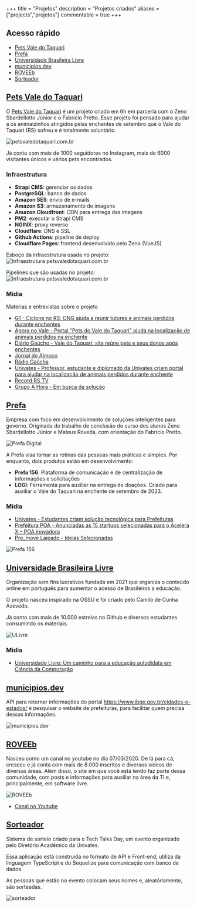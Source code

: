 +++
title = "Projetos"
description = "Projetos criados"
aliases = ["projects","projetos"]
commentable = true
+++

<!-- omit in toc -->
## Acesso rápido
- [Pets Vale do Taquari](#pets-vale-do-taquari)
- [Prefa](#prefa)
- [Universidade Brasileira Livre](#universidade-brasileira-livre)
- [municipios.dev](#municipiosdev)
- [ROVEEb](#roveeb)
- [Sorteador](#sorteador)

## [Pets Vale do Taquari](petsvaledotaquari.com.br/)

O [Pets Vale do Taquari](petsvaledotaquari.com.br) é um projeto criado em 6h em parceria com o Zeno Sbardellotto Júnior e o Fabrício Pretto. Esse projeto foi pensado para ajudar a os animaizinhos atingidos pelas enchentes de setembro que o Vale do Taquari (RS) sofreu e é totalmente voluntário.

![petsvaledotaquari.com.br](/images/uploads/petsvaledotaquari.png)

Já conta com mais de 1000 seguidores no Instagram, mais de 6000 visitantes únicos e vários pets encontrados.


<!-- omit in toc -->
### Infraestrutura
- **Strapi CMS**: gerenciar os dados
- **PostgreSQL**: banco de dados
- **Amazon SES**: envio de e-mails
- **Amazon S3**: armazenamento de imagens
- **Amazon Cloudfront**: CDN para entrega das imagens
- **PM2**: executar o Strapi CMS
- **NGINX**: proxy reverso
- **Cloudflare**: DNS e SSL
- **Github Actions**: pipeline de deploy
- **Cloudflare Pages**: frontend desenvolvido pelo Zeno (VueJS)

Esboço da infraestrutura usada no projeto:
![Infraestrutura petsvaledotaquari.com.br](/images/uploads/infra-pets.jpg)

Pipelines que são usadas no projeto:
![Infraestrutura petsvaledotaquari.com.br](/images/uploads/pipelines-pets.jpg)

<!-- omit in toc -->
### Mídia
Materias e entrevistas sobre o projeto
- [G1 - Ciclone no RS: ONG ajuda a reunir tutores e animais perdidos durante enchentes](https://g1.globo.com/rs/rio-grande-do-sul/noticia/2023/09/19/ciclone-no-rs-ong-ajuda-a-reunir-tutores-e-animais-perdidos-durante-enchentes.ghtml)
- [Agora no Vale - Portal "Pets do Vale do Taquari" ajuda na localização de animais perdidos na enchente](https://agoranovale.com.br/noticias/valedotaquari/portal-pets-do-vale-do-taquari-ajuda-na-localizacao-de-animais-perdidos-na-enchente/)
- [Diário Gaúcho - Vale do Taquari: site reúne pets e seus donos após enchentes](https://diariogaucho.clicrbs.com.br/rs/dia-a-dia/noticia/2023/09/vale-do-taquari-site-reune-pets-e-seus-donos-apos-enchentes-34130840.html)
- [Jornal do Almoço](https://www.instagram.com/p/Cxa9N96LMht/)
- [Rádio Gaúcha](https://soundcloud.com/radiogaucha/mateus-roveda-engenheiro-de-software-e-um-dos-idealizadores-do-pets-vale-do-taquari-20092023?si=5e261549fd8a4b289bffe8a2efec0a69&utm_source=clipboard&utm_medium=text&utm_campaign=social_sharing)
- [Univates - Professor, estudante e diplomado da Univates criam portal para ajudar na localização de animais perdidos durante enchente](https://www.univates.br/noticia/34253-professor-estudante-e-diplomado-da-univates-criam-portal-para-ajudar-na-localizacao-de-animais-perdidos-durante-enchente)
- [Record RS TV](https://www.youtube.com/watch?v=s00s_EJ2pm4)
- [Grupo A Hora - Em busca da solução](https://grupoahora.net.br/conteudos/2023/09/22/numero-de-animais-em-abrigos-cresce-apos-a-enchente/)

## [Prefa](https://prefa.digital)

Empresa com foco em desenvolvimento de soluções inteligentes para governo. Originada do trabalho de conclusão de curso dos alunos Zeno Sbardellotto Júnior e Mateus Roveda, com orientação do Fabrício Pretto.

![Prefa Digital](/images/uploads/prefadigital.png)

A Prefa visa tornar as rotinas das pessoas mais práticas e simples. Por enquanto, dois produtos estão em desenvolvimento:
- **Prefa 156**: Plataforma de comunicação e de centralização de informações e solicitações
- **LOGI**: Ferramenta para auxiliar na entrega de doações. Criado para auxiliar o Vale do Taquari na enchente de setembro de 2023.

<!-- omit in toc -->
### Mídia
- [Univates - Estudantes criam solução tecnológica para Prefeituras](https://www.univates.br/noticia/33390-estudantes-criam-solucao-tecnologica-para-prefeituras)
- [Prefeitura POA - Anunciadas as 15 startups selecionadas para o Acelera X – POA inovadora](https://prefeitura.poa.br/gi/noticias/anunciadas-15-startups-selecionadas-para-o-acelera-x-poa-inovadora)
- [Pro_move Lajeado - Ideias Selecionadas](https://www.promovelajeado.com.br/_files/ugd/b0b896_c09d379bacaa486da2cea3304641532e.pdf)

![Prefa 156](/images/uploads/prefa156.png)

## [Universidade Brasileira Livre](https://ulivre.dev)

Organização sem fins lucrativos fundada em 2021 que organiza o conteúdo online em português para aumentar o acesso de Brasileiros a educação.

O projeto nasceu inspirado na OSSU e foi criado pelo Camilo de Cunha Azevedo.

Já conta com mais de 10.000 estrelas no Github e diversos estudantes consumindo os materiais.

![ULivre](/images/uploads/ulivre.png)

<!-- omit in toc -->
### Mídia
- [Universidade Livre: Um caminho para a educação autodidata em Ciência da Computação](https://plus.diolinux.com.br/t/universidade-livre-um-caminho-para-a-educacao-autodidata-em-ciencia-da-computacao/37540)
## [municipios.dev](https://github.com/mateusrovedaa/municipios.dev)

API para retornar informações do portal https://www.ibge.gov.br/cidades-e-estados/ e pesquisar o website de prefeituras, para facilitar quem precisa dessas informações.

![municipios.dev](/images/uploads/municipiosdev.png)

## [ROVEEb](https://roveeb.com)

Nasceu como um canal no youtube no dia 07/03/2020. De lá para cá, cresceu e já conta com mais de 8.000 inscritos e diversos vídeos de diversas áreas. Além disso, o site em que você está lendo faz parte dessa comunidade, com posts e informações para auxiliar na área da TI e, principalmente, em software livre.

![ROVEEb](/images/uploads/roveeb.png)

- [Canal no Youtube](https://youtube.com/ROVEEb)

## [Sorteador](https://github.com/mateusrovedaa/sorteador)

Sistema de sorteio criado para o Tech Talks Day, um evento organizado pelo Diretório Acadêmico da Univates.

Essa aplicação está construida no formato de API e Front-end, utiliza da linguagem TypeScript e do Sequelize para comunicação com banco de dados.

As pessoas que estão no evento colocam seus nomes e, aleatóriamente, são sorteadas.

![sorteador](/images/uploads/sorteador.png)